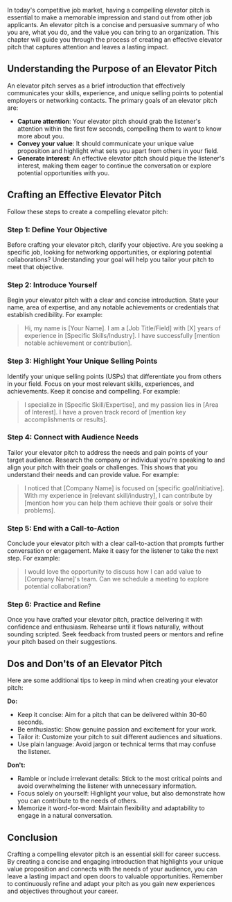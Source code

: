 
In today's competitive job market, having a compelling elevator pitch is essential to make a memorable impression and stand out from other job applicants. An elevator pitch is a concise and persuasive summary of who you are, what you do, and the value you can bring to an organization. This chapter will guide you through the process of creating an effective elevator pitch that captures attention and leaves a lasting impact.

Understanding the Purpose of an Elevator Pitch
----------------------------------------------

An elevator pitch serves as a brief introduction that effectively communicates your skills, experience, and unique selling points to potential employers or networking contacts. The primary goals of an elevator pitch are:

* **Capture attention**: Your elevator pitch should grab the listener's attention within the first few seconds, compelling them to want to know more about you.
* **Convey your value**: It should communicate your unique value proposition and highlight what sets you apart from others in your field.
* **Generate interest**: An effective elevator pitch should pique the listener's interest, making them eager to continue the conversation or explore potential opportunities with you.

Crafting an Effective Elevator Pitch
------------------------------------

Follow these steps to create a compelling elevator pitch:

### Step 1: Define Your Objective

Before crafting your elevator pitch, clarify your objective. Are you seeking a specific job, looking for networking opportunities, or exploring potential collaborations? Understanding your goal will help you tailor your pitch to meet that objective.

### Step 2: Introduce Yourself

Begin your elevator pitch with a clear and concise introduction. State your name, area of expertise, and any notable achievements or credentials that establish credibility. For example:
> Hi, my name is \[Your Name\]. I am a \[Job Title/Field\] with \[X\] years of experience in \[Specific Skills/Industry\]. I have successfully \[mention notable achievement or contribution\].

### Step 3: Highlight Your Unique Selling Points

Identify your unique selling points (USPs) that differentiate you from others in your field. Focus on your most relevant skills, experiences, and achievements. Keep it concise and compelling. For example:
> I specialize in \[Specific Skill/Expertise\], and my passion lies in \[Area of Interest\]. I have a proven track record of \[mention key accomplishments or results\].

### Step 4: Connect with Audience Needs

Tailor your elevator pitch to address the needs and pain points of your target audience. Research the company or individual you're speaking to and align your pitch with their goals or challenges. This shows that you understand their needs and can provide value. For example:
> I noticed that \[Company Name\] is focused on \[specific goal/initiative\]. With my experience in \[relevant skill/industry\], I can contribute by \[mention how you can help them achieve their goals or solve their problems\].

### Step 5: End with a Call-to-Action

Conclude your elevator pitch with a clear call-to-action that prompts further conversation or engagement. Make it easy for the listener to take the next step. For example:
> I would love the opportunity to discuss how I can add value to \[Company Name\]'s team. Can we schedule a meeting to explore potential collaboration?

### Step 6: Practice and Refine

Once you have crafted your elevator pitch, practice delivering it with confidence and enthusiasm. Rehearse until it flows naturally, without sounding scripted. Seek feedback from trusted peers or mentors and refine your pitch based on their suggestions.

Dos and Don'ts of an Elevator Pitch
-----------------------------------

Here are some additional tips to keep in mind when creating your elevator pitch:

**Do:**

* Keep it concise: Aim for a pitch that can be delivered within 30-60 seconds.
* Be enthusiastic: Show genuine passion and excitement for your work.
* Tailor it: Customize your pitch to suit different audiences and situations.
* Use plain language: Avoid jargon or technical terms that may confuse the listener.

**Don't:**

* Ramble or include irrelevant details: Stick to the most critical points and avoid overwhelming the listener with unnecessary information.
* Focus solely on yourself: Highlight your value, but also demonstrate how you can contribute to the needs of others.
* Memorize it word-for-word: Maintain flexibility and adaptability to engage in a natural conversation.

Conclusion
----------

Crafting a compelling elevator pitch is an essential skill for career success. By creating a concise and engaging introduction that highlights your unique value proposition and connects with the needs of your audience, you can leave a lasting impact and open doors to valuable opportunities. Remember to continuously refine and adapt your pitch as you gain new experiences and objectives throughout your career.
